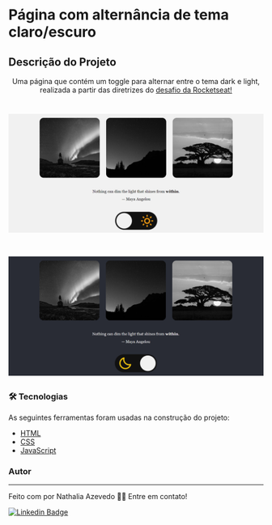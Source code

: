 
# Página com alternância de tema claro/escuro

## Descrição do Projeto
<p align="center">Uma página que contém um toggle para alternar entre o tema dark e light, realizada a partir das diretrizes do <a href="https://efficient-sloth-d85.notion.site/Desafio-Theme-Switcher-dbabdf77f70d43298df382c8e805fc13">desafio da Rocketseat!</a></p>

<h1 align="center">
  <img alt="Página de Newsletter" title="#PáginaWeb" src="./assets/screenshots/Captura3.PNG" />
</h1>
<h1 align="center">
  <img alt="Página de Newsletter" title="#PáginaWeb" src="./assets/screenshots/Captura4.PNG" />
</h1>

### 🛠 Tecnologias

As seguintes ferramentas foram usadas na construção do projeto:

- [HTML](https://developer.mozilla.org/pt-BR/docs/Web/HTML)
- [CSS](https://developer.mozilla.org/pt-BR/docs/Web/CSS)
- [JavaScript](https://developer.mozilla.org/pt-BR/docs/Web/JavaScript)

### Autor
---

Feito com por Nathalia Azevedo 👋🏽 Entre em contato!

[![Linkedin Badge](https://img.shields.io/badge/-Nathalia-blue?style=flat-square&logo=Linkedin&logoColor=white&link=https://www.linkedin.com/in/tgmarinho/)](https://www.linkedin.com/in/azevedo-nathalia/)